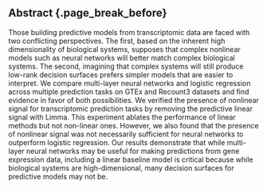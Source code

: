 ## Abstract {.page_break_before}

Those building predictive models from transcriptomic data are faced with two conflicting perspectives.
The first, based on the inherent high dimensionality of biological systems, supposes that complex nonlinear models such as neural networks will better match complex biological systems.
The second, imagining that complex systems will still produce low-rank decision surfaces prefers simpler models that are easier to interpret.
We compare multi-layer neural networks and logistic regression across multiple prediction tasks on GTEx and Recount3 datasets and find evidence in favor of both possibilities.
We verified the presence of nonlinear signal for transcriptomic prediction tasks by removing the predictive linear signal with Limma.
This experiment ablates the performance of linear methods but not non-linear ones.
However, we also found that the presence of nonlinear signal was not necessarily sufficient for neural networks to outperform logistic regression.
Our results demonstrate that while multi-layer neural networks may be useful for making predictions from gene expression data, including a linear baseline model is critical because while biological systems are high-dimensional, many decision surfaces for predictive models may not be.
